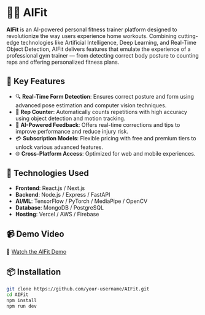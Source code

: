 # 🏋️‍♂️ AIFit

**AIFit** is an AI-powered personal fitness trainer platform designed to revolutionize the way users experience home workouts. Combining cutting-edge technologies like Artificial Intelligence, Deep Learning, and Real-Time Object Detection, AIFit delivers features that emulate the experience of a professional gym trainer — from detecting correct body posture to counting reps and offering personalized fitness plans.

## 🌟 Key Features

- 🔍 **Real-Time Form Detection**: Ensures correct posture and form using advanced pose estimation and computer vision techniques.
- 🔢 **Rep Counter**: Automatically counts repetitions with high accuracy using object detection and motion tracking.
- 🧠 **AI-Powered Feedback**: Offers real-time corrections and tips to improve performance and reduce injury risk.
- 💳 **Subscription Models**: Flexible pricing with free and premium tiers to unlock various advanced features.
- 🌐 **Cross-Platform Access**: Optimized for web and mobile experiences.

## 🚀 Technologies Used

- **Frontend**: React.js / Next.js
- **Backend**: Node.js / Express / FastAPI
- **AI/ML**: TensorFlow / PyTorch / MediaPipe / OpenCV
- **Database**: MongoDB / PostgreSQL
- **Hosting**: Vercel / AWS / Firebase

## 📹 Demo Video

🎥 [Watch the AIFit Demo](https://)

## 📦 Installation

```bash
git clone https://github.com/your-username/AIFit.git
cd AIFit
npm install
npm run dev

